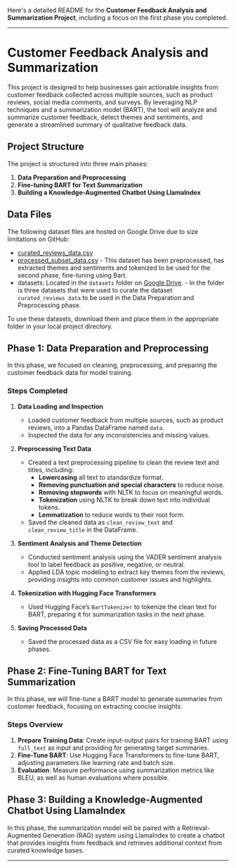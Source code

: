 Here's a detailed README for the **Customer Feedback Analysis and Summarization Project**, including a focus on the first phase you completed. 

---

# Customer Feedback Analysis and Summarization

This project is designed to help businesses gain actionable insights from customer feedback collected across multiple sources, such as product reviews, social media comments, and surveys. By leveraging NLP techniques and a summarization model (BART), the tool will analyze and summarize customer feedback, detect themes and sentiments, and generate a streamlined summary of qualitative feedback data.

## Project Structure

The project is structured into three main phases:

1. **Data Preparation and Preprocessing** 
2. **Fine-tuning BART for Text Summarization**
3. **Building a Knowledge-Augmented Chatbot Using LlamaIndex**

## Data Files

The following dataset files are hosted on Google Drive due to size limitations on GitHub:


- [curated_reviews_data.csv](https://drive.google.com/file/d/1dmmQtqKU3WA74_cK8oBZa4okVhfQQIJs/view?usp=sharing)
- [processed_subset_data.csv](https://drive.google.com/file/d/1fdyqniQoO2PHI96ipob-_ef3YczkAwiG/view?usp=sharing) - This dataset has been preprocessed, has extracted themes and sentiments and tokenized to be used for the second phase, fine-tuning using Bart.
- datasets: Located in the `datasets` folder on [Google Drive](https://drive.google.com/drive/folders/1pNJE9kMc3oGqJqHx9ZOowiB7LY0SFUhK?usp=sharing). - In the folder is three datasets that were used to curate the dataset `curated_reviews_data` to be used in the Data Preparation and Preprocessing phase.

To use these datasets, download them and place them in the appropriate folder in your local project directory.


## Phase 1: Data Preparation and Preprocessing 

In this phase, we focused on cleaning, preprocessing, and preparing the customer feedback data for model training.

### Steps Completed

1. **Data Loading and Inspection**
   - Loaded customer feedback from multiple sources, such as product reviews, into a Pandas DataFrame named `data`.
   - Inspected the data for any inconsistencies and missing values.

2. **Preprocessing Text Data**
   - Created a text preprocessing pipeline to clean the review text and titles, including:
     - **Lowercasing** all text to standardize format.
     - **Removing punctuation and special characters** to reduce noise.
     - **Removing stopwords** with NLTK to focus on meaningful words.
     - **Tokenization** using NLTK to break down text into individual tokens.
     - **Lemmatization** to reduce words to their root form.
   - Saved the cleaned data as `clean_review_text` and `clean_review_title` in the DataFrame.

3. **Sentiment Analysis and Theme Detection**
   - Conducted sentiment analysis using the VADER sentiment analysis tool to label feedback as positive, negative, or neutral.
   - Applied LDA topic modeling to extract key themes from the reviews, providing insights into common customer issues and highlights.

4. **Tokenization with Hugging Face Transformers**
   - Used Hugging Face’s `BartTokenizer` to tokenize the clean text for BART, preparing it for summarization tasks in the next phase.

5. **Saving Processed Data**
   - Saved the processed data as a CSV file for easy loading in future phases.

## Phase 2: Fine-Tuning BART for Text Summarization

In this phase, we will fine-tune a BART model to generate summaries from customer feedback, focusing on extracting concise insights. 

### Steps Overview
1. **Prepare Training Data**: Create input-output pairs for training BART using `full_text` as input and providing for generating target summaries.
2. **Fine-Tune BART**: Use Hugging Face Transformers to fine-tune BART, adjusting parameters like learning rate and batch size.
3. **Evaluation**: Measure performance using summarization metrics like  BLEU, as well as human evaluations where possible.

## Phase 3: Building a Knowledge-Augmented Chatbot Using LlamaIndex

In this phase, the summarization model will be paired with a Retrieval-Augmented Generation (RAG) system using LlamaIndex to create a chatbot that provides insights from feedback and retrieves additional context from curated knowledge bases.



---
